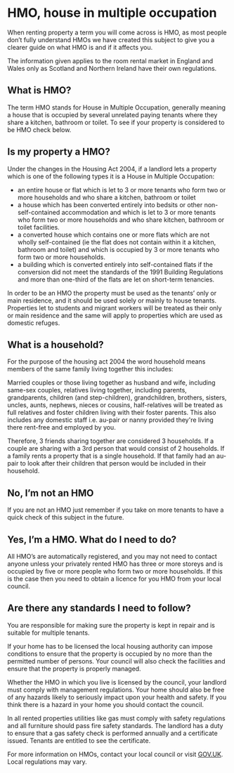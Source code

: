 HMO, house in multiple occupation
=================================
When renting property a term you will come across is HMO, as most people don’t
fully understand HMOs we have created this subject to give you a clearer guide
on what HMO is and if it affects you.

The information given applies to the room rental market in England and Wales
only as Scotland and Northern Ireland have their own regulations.

What is HMO?
------------
The term HMO stands for House in Multiple Occupation, generally meaning a house
that is occupied by several unrelated paying tenants where they share a kitchen,
bathroom or toilet. To see if your property is considered to be HMO check below.

Is my property a HMO?
---------------------
Under the changes in the Housing Act 2004, if a landlord lets a property which
is one of the following types it is a House in Multiple Occupation:

* an entire house or flat which is let to 3 or more tenants who form two or more households and who share a kitchen, bathroom or toilet
* a house which has been converted entirely into bedsits or other non-self-contained accommodation and which is let to 3 or more tenants who form two or more households and who share kitchen, bathroom or toilet facilities.
* a converted house which contains one or more flats which are not wholly self-contained (ie the flat does not contain within it a kitchen, bathroom and toilet) and which is occupied by 3 or more tenants who form two or more households.
* a building which is converted entirely into self-contained flats if the conversion did not meet the standards of the 1991 Building Regulations and more than one-third of the flats are let on short-term tenancies.

In order to be an HMO the property must be used as the tenants’ only or main
residence, and it should be used solely or mainly to house tenants. Properties
let to students and migrant workers will be treated as their only or main
residence and the same will apply to properties which are used as domestic
refuges.

What is a household?
--------------------
For the purpose of the housing act 2004 the word household means members of the
same family living together this includes:

Married couples or those living together as husband and wife, including same-sex couples,
relatives living together, including parents, grandparents, children (and step-children),
grandchildren, brothers, sisters, uncles, aunts, nephews, nieces or cousins,
half-relatives will be treated as full relatives and foster children living with their foster parents.
This also includes any domestic staff i.e. au-pair or nanny provided they're living there rent-free
and employed by you.

Therefore, 3 friends sharing together are considered 3 households. If a couple
are sharing with a 3rd person that would consist of 2 households. If a family
rents a property that is a single household. If that family had an au-pair to
look after their children that person would be included in their household.


No, I’m not an HMO
------------------
If you are not an HMO just remember if you take on more tenants to have a quick
check of this subject in the future.

Yes, I’m a HMO. What do I need to do?
-------------------------------------
All HMO’s are automatically registered, and you may not need to contact anyone
unless your privately rented HMO has three or more storeys and is occupied by
five or more people who form two or more households. If this is the case then
you need to obtain a licence for you HMO from your local council.

Are there any standards I need to follow?
-----------------------------------------
You are responsible for making sure the property is kept in repair and is
suitable for multiple tenants.

If your home has to be licensed the local housing authority can impose
conditions to ensure that the property is occupied by no more than the permitted
number of persons. Your council will also check the facilities and ensure that
the property is properly managed.

Whether the HMO in which you live is licensed by the council, your
landlord must comply with management regulations. Your home should also be free
of any hazards likely to seriously impact upon your health and safety. If you
think there is a hazard in your home you should contact the council.

In all rented properties utilities like gas must comply with safety regulations
and all furniture should pass fire safety standards. The landlord has a duty to
ensure that a gas safety check is performed annually and a certificate issued.
Tenants are entitled to see the certificate.

For more information on HMOs, contact your local council or visit
[GOV.UK](https://www.gov.uk/private-renting/houses-in-multiple-occupation).
Local regulations may vary.
